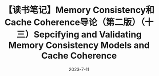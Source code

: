 ---
title: 【读书笔记】Memory Consistency和Cache Coherence导论（第二版）（十三）Sepcifying and Validating Memory Consistency Models and Cache Coherence
date: 2023-7-11
tags: 
  - 读书笔记
  - 翻译
  - 内存一致性
  - 缓存一致性
  - a primer on memory consistency and cache coherence
---